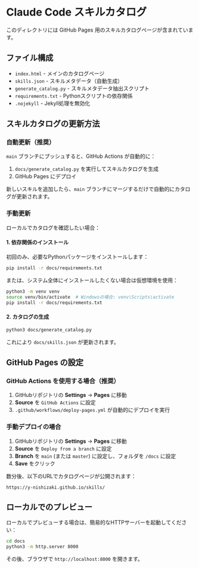 # Claude Code スキルカタログ

このディレクトリには GitHub Pages 用のスキルカタログページが含まれています。

## ファイル構成

- `index.html` - メインのカタログページ
- `skills.json` - スキルメタデータ（自動生成）
- `generate_catalog.py` - スキルメタデータ抽出スクリプト
- `requirements.txt` - Pythonスクリプトの依存関係
- `.nojekyll` - Jekyll処理を無効化

## スキルカタログの更新方法

### 自動更新（推奨）

`main` ブランチにプッシュすると、GitHub Actions が自動的に：

1. `docs/generate_catalog.py` を実行してスキルカタログを生成
2. GitHub Pages にデプロイ

新しいスキルを追加したら、`main` ブランチにマージするだけで自動的にカタログが更新されます。

### 手動更新

ローカルでカタログを確認したい場合：

#### 1. 依存関係のインストール

初回のみ、必要なPythonパッケージをインストールします：

```bash
pip install -r docs/requirements.txt
```

または、システム全体にインストールしたくない場合は仮想環境を使用：

```bash
python3 -m venv venv
source venv/bin/activate  # Windowsの場合: venv\Scripts\activate
pip install -r docs/requirements.txt
```

#### 2. カタログの生成

```bash
python3 docs/generate_catalog.py
```

これにより `docs/skills.json` が更新されます。

## GitHub Pages の設定

### GitHub Actions を使用する場合（推奨）

1. GitHubリポジトリの **Settings** → **Pages** に移動
2. **Source** を `GitHub Actions` に設定
3. `.github/workflows/deploy-pages.yml` が自動的にデプロイを実行

### 手動デプロイの場合

1. GitHubリポジトリの **Settings** → **Pages** に移動
2. **Source** を `Deploy from a branch` に設定
3. **Branch** を `main` (または `master`) に設定し、フォルダを `/docs` に設定
4. **Save** をクリック

数分後、以下のURLでカタログページが公開されます：

```
https://y-nishizaki.github.io/skills/
```

## ローカルでのプレビュー

ローカルでプレビューする場合は、簡易的なHTTPサーバーを起動してください：

```bash
cd docs
python3 -m http.server 8000
```

その後、ブラウザで `http://localhost:8000` を開きます。
